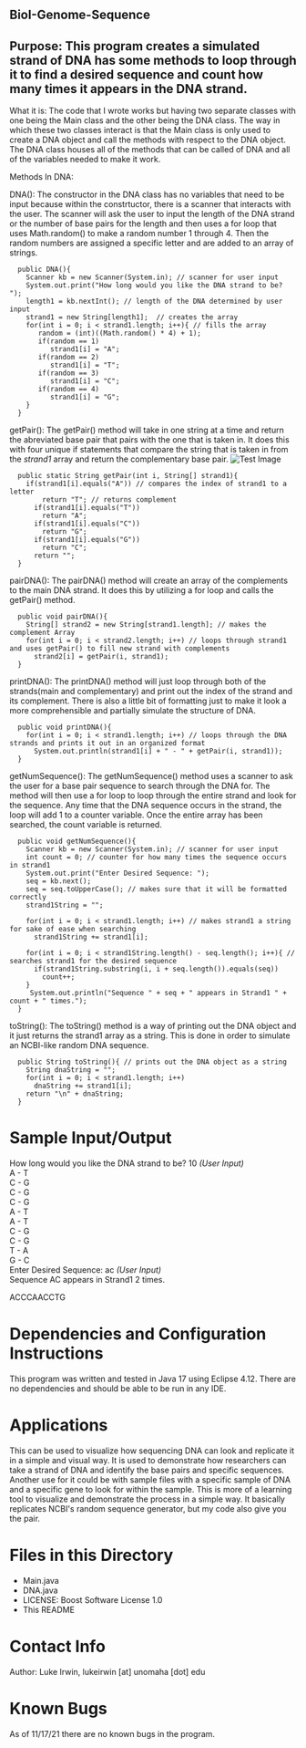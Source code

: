 ## BioI-Genome-Sequence
Purpose: This program creates a simulated strand of DNA has some methods to loop through it to find a desired sequence and count how many times it appears in the DNA strand.
------------------------------------------------------------------------------
What it is: The code that I wrote works but having two separate classes with one being the Main class and the other being the DNA class. The way in which these two classes interact is that the Main class is only used to create a DNA object and call the methods with respect to the DNA object. The DNA class houses all of the methods that can be called of DNA and all of the variables needed to make it work. 

Methods In DNA:

DNA(): The constructor in the DNA class has no variables that need to be input because within the constrtuctor, there is a scanner that interacts with the user. The scanner will ask the user to input the length of the DNA strand or the number of base pairs for the length and then uses a for loop that uses Math.random() to make a random number 1 through 4. Then the random numbers are assigned a specific letter and are added to an array of strings.
```
  public DNA(){
    Scanner kb = new Scanner(System.in); // scanner for user input
    System.out.print("How long would you like the DNA strand to be? ");
    length1 = kb.nextInt(); // length of the DNA determined by user input
    strand1 = new String[length1];  // creates the array
    for(int i = 0; i < strand1.length; i++){ // fills the array
       random = (int)((Math.random() * 4) + 1);
       if(random == 1)
          strand1[i] = "A";
       if(random == 2)
          strand1[i] = "T";
       if(random == 3)
          strand1[i] = "C";
       if(random == 4)
          strand1[i] = "G";
    }
  }
  ```

getPair(): The getPair() method will take in one string at a time and return the abreviated base pair that pairs with the one that is taken in. It does this with four unique if statements that compare the string that is taken in from the *strand1* array and return the complementary base pair.
![Test Image](file:///C:/Users/lukes/OneDrive/Desktop/yimwa5a-p6-yimwa-small.gif)
```
  public static String getPair(int i, String[] strand1){
    if(strand1[i].equals("A")) // compares the index of strand1 to a letter
        return "T"; // returns complement
      if(strand1[i].equals("T"))
        return "A";
      if(strand1[i].equals("C"))
        return "G";
      if(strand1[i].equals("G"))
        return "C";
      return "";
  }
```

pairDNA(): The pairDNA() method will create an array of the complements to the main DNA strand. It does this by utilizing a for loop and calls the getPair() method. 
```
  public void pairDNA(){
    String[] strand2 = new String[strand1.length]; // makes the complement Array
    for(int i = 0; i < strand2.length; i++) // loops through strand1 and uses getPair() to fill new strand with complements
      strand2[i] = getPair(i, strand1); 
  }
```

printDNA(): The printDNA() method will just loop through both of the strands(main and complementary) and print out the index of the strand and its complement. There is also a little bit of formatting just to make it look a more comprehensible and partially simulate the structure of DNA.
```
  public void printDNA(){
    for(int i = 0; i < strand1.length; i++) // loops through the DNA strands and prints it out in an organized format
      System.out.println(strand1[i] + " - " + getPair(i, strand1));
  }
```

getNumSequence(): The getNumSequence() method uses a scanner to ask the user for a base pair sequence to search through the DNA for. The method will then use a for loop to loop through the entire strand and look for the sequence. Any time that the DNA sequence occurs in the strand, the loop will add 1 to a counter variable. Once the entire array has been searched, the count variable is returned.
```
  public void getNumSequence(){
    Scanner kb = new Scanner(System.in); // scanner for user input
    int count = 0; // counter for how many times the sequence occurs in strand1
    System.out.print("Enter Desired Sequence: ");
    seq = kb.next();
    seq = seq.toUpperCase(); // makes sure that it will be formatted correctly
    strand1String = "";

    for(int i = 0; i < strand1.length; i++) // makes strand1 a string for sake of ease when searching
      strand1String += strand1[i];

    for(int i = 0; i < strand1String.length() - seq.length(); i++){ // searches strand1 for the desired sequence
      if(strand1String.substring(i, i + seq.length()).equals(seq))
        count++;
    }
     System.out.println("Sequence " + seq + " appears in Strand1 " + count + " times.");
  }
```

toString(): The toString() method is a way of printing out the DNA object and it just returns the strand1 array as a string. This is done in order to simulate an NCBI-like random DNA sequence. 
```
  public String toString(){ // prints out the DNA object as a string
    String dnaString = "";
    for(int i = 0; i < strand1.length; i++)
      dnaString += strand1[i];
    return "\n" + dnaString;
  }
```

# Sample Input/Output
How long would you like the DNA strand to be? 10 *(User Input)*  
A - T  
C - G  
C - G  
C - G  
A - T  
A - T  
C - G  
C - G  
T - A  
G - C  
Enter Desired Sequence: ac *(User Input)*  
Sequence AC appears in Strand1 2 times.  
  
ACCCAACCTG

# Dependencies and Configuration Instructions
This program was written and tested in Java 17 using Eclipse 4.12. There are no dependencies and should be able to be run in any IDE.

# Applications
This can be used to visualize how sequencing DNA can look and replicate it in a simple and visual way. It is used to demonstrate how researchers can take a strand of DNA and identify the base pairs and specific sequences. Another use for it could be with sample files with a specific sample of DNA and a specific gene to look for within the sample. This is more of a learning tool to visualize and demonstrate the process in a simple way. It basically replicates NCBI's random sequence generator, but my code also give you the pair. 

# Files in this Directory
- Main.java
- DNA.java
- LICENSE: Boost Software License 1.0
- This README

# Contact Info
Author: Luke Irwin, lukeirwin [at] unomaha [dot] edu  

# Known Bugs
As of 11/17/21 there are no known bugs in the program.
